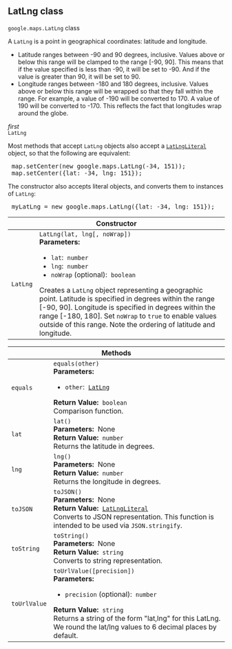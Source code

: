 <h2 id="LatLng"> LatLng class </h2><p>
<code><span itemprop="path">google.maps</span>.<span itemprop="name">LatLng</span></code>
class
</p><p>A <code>LatLng</code> is a point in geographical coordinates: latitude and longitude.<br> </p><ul> <li>Latitude ranges between -90 and 90 degrees, inclusive. Values above or below this range will be clamped to the range [-90, 90]. This means that if the value specified is less than -90, it will be set to -90. And if the value is greater than 90, it will be set to 90.</li> <li>Longitude ranges between -180 and 180 degrees, inclusive. Values above or below this range will be wrapped so that they fall within the range. For example, a value of -190 will be converted to 170. A value of 190 will be converted to -170. This reflects the fact that longitudes wrap around the globe.</li> </ul><em>first</em><br><code>LatLng</code><br><p> Most methods that accept <code>LatLng</code> objects also accept a <code><a href="https://github.com/amenadiel/google-maps-documentation/blob/master/docs/LatLngLiteral.md">LatLngLiteral</a></code> object, so that the following are equivalent: </p><pre><div class="devsite-code-button-wrapper"><div class="devsite-code-button gc-analytics-event material-icons devsite-dark-code-button" data-category="Site-Wide Custom Events" data-label="Dark Code Toggle" track-type="exampleCode" track-name="darkCodeToggle" data-tooltip-align="b,c" data-tooltip="Dark code theme" aria-label="Dark code theme" data-title="Dark code theme"></div></div> map.setCenter(new google.maps.LatLng(-34, 151));<br> map.setCenter({lat: -34, lng: 151}); </pre><p> The constructor also accepts literal objects, and converts them to instances of <code>LatLng</code>: </p><pre><div class="devsite-code-button-wrapper"><div class="devsite-code-button gc-analytics-event material-icons devsite-dark-code-button" data-category="Site-Wide Custom Events" data-label="Dark Code Toggle" track-type="exampleCode" track-name="darkCodeToggle" data-tooltip-align="b,c" data-tooltip="Dark code theme" aria-label="Dark code theme" data-title="Dark code theme"></div></div> myLatLng = new google.maps.LatLng({lat: -34, lng: 151}); </pre><p></p><div class="devsite-table-wrapper"><table class="constructors responsive" summary="class LatLng - Constructor">
<thead>
<tr><th colspan="2" id="LatLng.constructor">Constructor</th>
</tr></thead>
<tbody>
<tr>
<td><code><span>LatLng</span></code></td>
<td><div><code>LatLng(lat, lng[, noWrap])</code></div>
<div class="desc"><strong>Parameters:</strong>&nbsp; <ul>
<li><code>lat</code>:&nbsp; <code>number</code></li>
<li><code>lng</code>:&nbsp; <code>number</code></li>
<li><code>noWrap</code> (optional):&nbsp; <code>boolean</code></li>
</ul></div>
<div class="desc">Creates a <code>LatLng</code> object representing a geographic point. Latitude is specified in degrees within the range [-90, 90]. Longitude is specified in degrees within the range [-180, 180]. Set <code>noWrap</code> to <code>true</code> to enable values outside of this range. Note the ordering of latitude and longitude.</div></td>
</tr>
</tbody>
</table></div><div class="devsite-table-wrapper"><table class="methods responsive" summary="class LatLng - Methods">
<thead>
<tr><th colspan="2">Methods</th>
</tr></thead>
<tbody>
<tr id="LatLng.equals">
<td><code><span>equals</span></code></td>
<td><div><code>equals(other)</code></div>
<div class="desc"><strong>Parameters:</strong>&nbsp; <ul>
<li><code>other</code>:&nbsp; <code><a href="https://github.com/amenadiel/google-maps-documentation/blob/master/docs/LatLng.md#user-content-LatLng">LatLng</a></code></li>
</ul></div>
<div class="desc"><strong>Return Value:</strong>&nbsp; <code>boolean</code></div>
<div class="desc">Comparison function.</div></td>
</tr>
<tr id="LatLng.lat">
<td><code><span>lat</span></code></td>
<td><div><code>lat()</code></div>
<div class="desc"><strong>Parameters:</strong>&nbsp; None</div>
<div class="desc"><strong>Return Value:</strong>&nbsp; <code>number</code></div>
<div class="desc">Returns the latitude in degrees.</div></td>
</tr>
<tr id="LatLng.lng">
<td><code><span>lng</span></code></td>
<td><div><code>lng()</code></div>
<div class="desc"><strong>Parameters:</strong>&nbsp; None</div>
<div class="desc"><strong>Return Value:</strong>&nbsp; <code>number</code></div>
<div class="desc">Returns the longitude in degrees.</div></td>
</tr>
<tr id="LatLng.toJSON">
<td><code><span>toJSON</span></code></td>
<td><div><code>toJSON()</code></div>
<div class="desc"><strong>Parameters:</strong>&nbsp; None</div>
<div class="desc"><strong>Return Value:</strong>&nbsp; <code><a href="https://github.com/amenadiel/google-maps-documentation/blob/master/docs/LatLngLiteral.md">LatLngLiteral</a></code></div>
<div class="desc">Converts to JSON representation. This function is intended to be used via <code>JSON.stringify</code>.</div></td>
</tr>
<tr id="LatLng.toString">
<td><code><span>toString</span></code></td>
<td><div><code>toString()</code></div>
<div class="desc"><strong>Parameters:</strong>&nbsp; None</div>
<div class="desc"><strong>Return Value:</strong>&nbsp; <code>string</code></div>
<div class="desc">Converts to string representation.</div></td>
</tr>
<tr id="LatLng.toUrlValue">
<td><code><span>toUrlValue</span></code></td>
<td><div><code>toUrlValue([precision])</code></div>
<div class="desc"><strong>Parameters:</strong>&nbsp; <ul>
<li><code>precision</code> (optional):&nbsp; <code>number</code></li>
</ul></div>
<div class="desc"><strong>Return Value:</strong>&nbsp; <code>string</code></div>
<div class="desc">Returns a string of the form "lat,lng" for this LatLng. We round the lat/lng values to 6 decimal places by default.</div></td>
</tr>
</tbody>
</table></div>